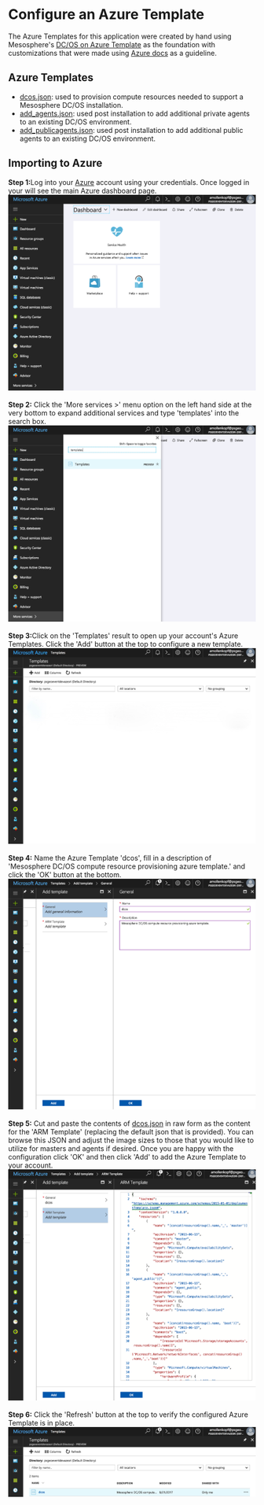 # Configure an Azure Template

The Azure Templates for this application were created by hand using Mesosphere's [DC/OS on Azure Template](https://downloads.dcos.io/dcos/stable/azure.html) as the foundation with customizations that were made using [Azure docs](https://azure.microsoft.com/en-us/resources/templates/) as a guideline.<br>

## Azure Templates
- [dcos.json](dcos.json): used to provision compute resources needed to support a Mesosphere DC/OS installation.
- [add_agents.json](add_agents.json): used post installation to add additional private agents to an existing DC/OS environment.
- [add_publicagents.json](add_publicagents.json): used post installation to add additional public agents to an existing DC/OS environment.

## Importing to Azure
<b>Step 1:</b>Log into your [Azure](http://portal.azure.com) account using your credentials.  Once logged in your will see the main Azure dashboard page.<br>
<img src="01.png">
<br><br><b>Step 2:</b> Click the 'More services >' menu option on the left hand side at the very bottom to expand additional services and type 'templates' into the search box.<br>
<img src="02.png">
<br><br><b>Step 3:</b>Click on the 'Templates' result to open up your account's Azure Templates.  Click the 'Add' button at the top to configure a new template.<br>
<img src="03.png">
<br><br><b>Step 4:</b> Name the Azure Template 'dcos', fill in a description of 'Mesosphere DC/OS compute resource provisioning azure template.' and click the 'OK' button at the bottom.<br>
<img src="04.png">
<br><br><b>Step 5:</b> Cut and paste the contents of [dcos.json](dcos.json) in raw form as the content for the 'ARM Template' (replacing the default json that is provided).  You can browse this JSON and adjust the image sizes to those that you would like to utilize for masters and agents if desired.  Once you are happy with the configuration click 'OK' and then click 'Add' to add the Azure Template to your account.
<img src="05.png">
<br><br><b>Step 6:</b> Click the 'Refresh' button at the top to verify the configured Azure Template is in place.
<img src="06.png"><br>






